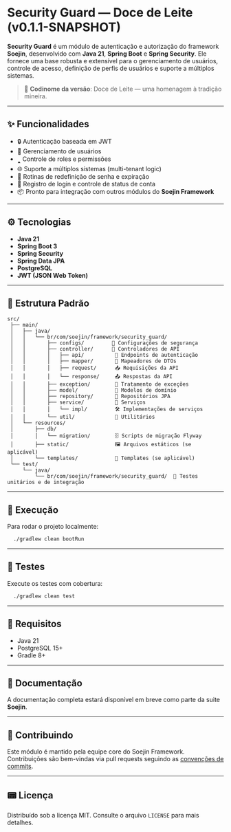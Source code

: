 # Security Guard — Doce de Leite (v0.1.1-SNAPSHOT)

**Security Guard** é um módulo de autenticação e autorização do framework **Soejin**, desenvolvido com **Java 21**, **Spring Boot** e **Spring Security**. Ele fornece uma base robusta e extensível para o gerenciamento de usuários, controle de acesso, definição de perfis de usuários e suporte a múltiplos sistemas.

> 🍬 **Codinome da versão**: Doce de Leite — uma homenagem à tradição mineira.

---

## ✨ Funcionalidades

- 🔒 Autenticação baseada em JWT
- 👤 Gerenciamento de usuários
- 🢑 Controle de roles e permissões
- 🌐 Suporte a múltiplos sistemas (multi-tenant logic)
- 🔄 Rotinas de redefinição de senha e expiração
- 🥒 Registro de login e controle de status de conta
- 📦 Pronto para integração com outros módulos do **Soejin Framework**

---

## ⚙️ Tecnologias

- **Java 21**
- **Spring Boot 3**
- **Spring Security**
- **Spring Data JPA**
- **PostgreSQL**
- **JWT (JSON Web Token)**

---

## 📁 Estrutura Padrão

```
src/
 ├── main/
 │   ├── java/
 │   │   └── br/com/soejin/framework/security_guard/
 │   │       ├── configs/         📑 Configurações de segurança
 │   │       ├── controller/      📡 Controladores de API
 │   │       │   ├── api/          🔗 Endpoints de autenticação
 │   │       │   ├── mapper/       🔄 Mapeadores de DTOs
 │   │       │   ├── request/      📥 Requisições da API
 │   │       │   └── response/     📤 Respostas da API
 │   │       ├── exception/        🚨 Tratamento de exceções
 │   │       ├── model/            🧩 Modelos de domínio
 │   │       ├── repository/       💾 Repositórios JPA
 │   │       ├── service/          🔧 Serviços
 │   │       │   └── impl/         🛠️ Implementações de serviços
 │   │       └── util/             🧰 Utilitários
 │   └── resources/
 │       ├── db/
 │       │   └── migration/        🗄️ Scripts de migração Flyway
 │       ├── static/               🖼️ Arquivos estáticos (se aplicável)
 │       └── templates/            📝 Templates (se aplicável)
 └── test/
     └── java/
         └── br/com/soejin/framework/security_guard/  🧪 Testes unitários e de integração
```

---

## 🚀 Execução

Para rodar o projeto localmente:

```bash
  ./gradlew clean bootRun
```

---

## 🧪 Testes

Execute os testes com cobertura:

```bash
  ./gradlew clean test
```

---

## 📌 Requisitos

- Java 21
- PostgreSQL 15+
- Gradle 8+

---

## 📃 Documentação

A documentação completa estará disponível em breve como parte da suite **Soejin**.

---

## 🤝 Contribuindo

Este módulo é mantido pela equipe core do Soejin Framework. Contribuições são bem-vindas via pull requests seguindo as [convenções de commits](https://www.conventionalcommits.org/pt-br/v1.0.0/).

---

## 📟 Licença

Distribuído sob a licença MIT. Consulte o arquivo `LICENSE` para mais detalhes.

